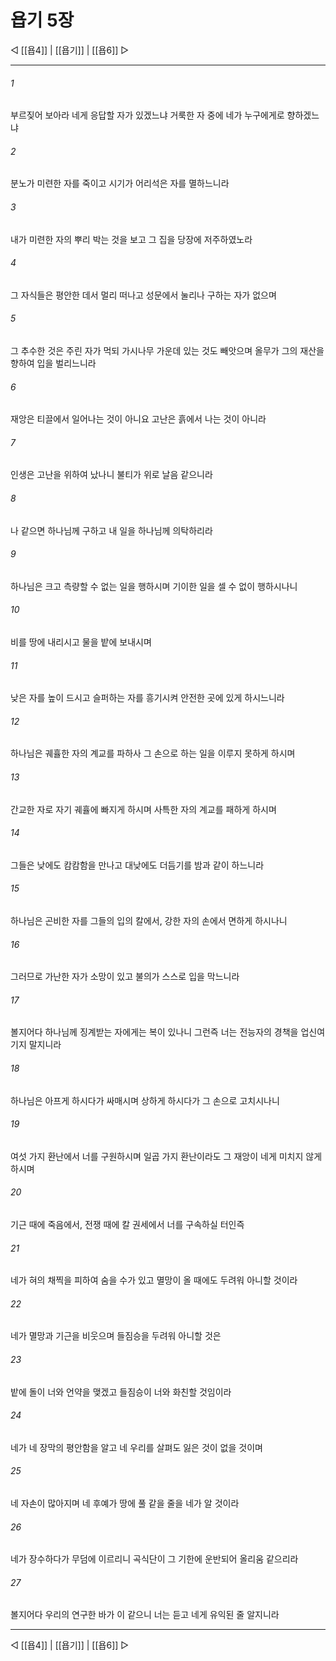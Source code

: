 # 욥기 5장

◁ [[욥4]] | [[욥기]] | [[욥6]] ▷
***

###### 1
부르짖어 보아라 네게 응답할 자가 있겠느냐 거룩한 자 중에 네가 누구에게로 향하겠느냐

###### 2
분노가 미련한 자를 죽이고 시기가 어리석은 자를 멸하느니라

###### 3
내가 미련한 자의 뿌리 박는 것을 보고 그 집을 당장에 저주하였노라

###### 4
그 자식들은 평안한 데서 멀리 떠나고 성문에서 눌리나 구하는 자가 없으며

###### 5
그 추수한 것은 주린 자가 먹되 가시나무 가운데 있는 것도 빼앗으며 올무가 그의 재산을 향하여 입을 벌리느니라

###### 6
재앙은 티끌에서 일어나는 것이 아니요 고난은 흙에서 나는 것이 아니라

###### 7
인생은 고난을 위하여 났나니 불티가 위로 날음 같으니라

###### 8
나 같으면 하나님께 구하고 내 일을 하나님께 의탁하리라

###### 9
하나님은 크고 측량할 수 없는 일을 행하시며 기이한 일을 셀 수 없이 행하시나니

###### 10
비를 땅에 내리시고 물을 밭에 보내시며

###### 11
낮은 자를 높이 드시고 슬퍼하는 자를 흥기시켜 안전한 곳에 있게 하시느니라

###### 12
하나님은 궤휼한 자의 계교를 파하사 그 손으로 하는 일을 이루지 못하게 하시며

###### 13
간교한 자로 자기 궤휼에 빠지게 하시며 사특한 자의 계교를 패하게 하시며

###### 14
그들은 낮에도 캄캄함을 만나고 대낮에도 더듬기를 밤과 같이 하느니라

###### 15
하나님은 곤비한 자를 그들의 입의 칼에서, 강한 자의 손에서 면하게 하시나니

###### 16
그러므로 가난한 자가 소망이 있고 불의가 스스로 입을 막느니라

###### 17
볼지어다 하나님께 징계받는 자에게는 복이 있나니 그런즉 너는 전능자의 경책을 업신여기지 말지니라

###### 18
하나님은 아프게 하시다가 싸매시며 상하게 하시다가 그 손으로 고치시나니

###### 19
여섯 가지 환난에서 너를 구원하시며 일곱 가지 환난이라도 그 재앙이 네게 미치지 않게 하시며

###### 20
기근 때에 죽음에서, 전쟁 때에 칼 권세에서 너를 구속하실 터인즉

###### 21
네가 혀의 채찍을 피하여 숨을 수가 있고 멸망이 올 때에도 두려워 아니할 것이라

###### 22
네가 멸망과 기근을 비웃으며 들짐승을 두려워 아니할 것은

###### 23
밭에 돌이 너와 언약을 맺겠고 들짐승이 너와 화친할 것임이라

###### 24
네가 네 장막의 평안함을 알고 네 우리를 살펴도 잃은 것이 없을 것이며

###### 25
네 자손이 많아지며 네 후예가 땅에 풀 같을 줄을 네가 알 것이라

###### 26
네가 장수하다가 무덤에 이르리니 곡식단이 그 기한에 운반되어 올리움 같으리라

###### 27
볼지어다 우리의 연구한 바가 이 같으니 너는 듣고 네게 유익된 줄 알지니라

***
◁ [[욥4]] | [[욥기]] | [[욥6]] ▷